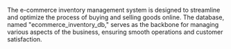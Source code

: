 The e-commerce inventory management system is designed to streamline and optimize the process of buying and selling goods online. The database, named "ecommerce_inventory_db," serves as the backbone for managing various aspects of the business, ensuring smooth operations and customer satisfaction. 
